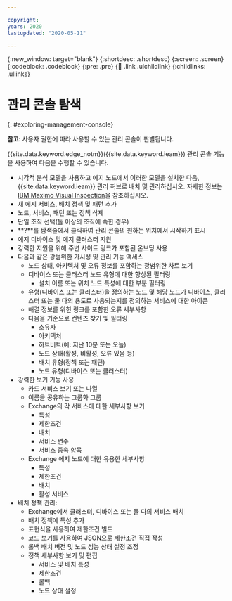 ```yaml
---

copyright:
years: 2020
lastupdated: "2020-05-11"

---
```


{:new_window: target="blank"}
{:shortdesc: .shortdesc}
{:screen: .screen}
{:codeblock: .codeblock}
{:pre: .pre}
{:child: .link .ulchildlink}
{:childlinks: .ullinks}

# 관리 콘솔 탐색
{: #exploring-management-console}

**참고**: 사용자 권한에 따라 사용할 수 있는 관리 콘솔이 판별됩니다.

{{site.data.keyword.edge_notm}}({{site.data.keyword.ieam}}) 관리 콘솔 기능을 사용하여 다음을 수행할 수 있습니다.

* 시각적 분석 모델을 사용하고 에지 노드에서 이러한 모델을 설치한 다음, {{site.data.keyword.ieam}} 관리 허브로 배치 및 관리하십시오. 자세한 정보는 [IBM Maximo Visual Inspection](https://www.ibm.com/support/knowledgecenter/SSRU69_1.3.0/navigation/welcome.html)을 참조하십시오.
* 새 에지 서비스, 배치 정책 및 패턴 추가
* 노드, 서비스, 패턴 또는 정책 삭제
* 단일 조직 선택(둘 이상의 조직에 속한 경우)
* **?**를 탐색줄에서 클릭하여 관리 콘솔의 원하는 위치에서 시작하기 표시
* 에지 디바이스 및 에지 클러스터 지원
* 강력한 지원을 위해 주변 사이트 링크가 포함된 온보딩 사용
* 다음과 같은 광범위한 가시성 및 관리 기능 액세스
  * 노드 상태, 아키텍처 및 오류 정보를 포함하는 광범위한 차트 보기
  * 디바이스 또는 클러스터 노드 유형에 대한 향상된 필터링
    * 설치 이름 또는 위치 노드 특성에 대한 부분 필터링
  * 유형(디바이스 또는 클러스터)을 정의하는 노드 및 해당 노드가 디바이스, 클러스터 또는 둘 다의 용도로 사용되는지를 정의하는 서비스에 대한 아이콘
  * 해결 정보를 위힌 링크를 포함한 오류 세부사항
  * 다음을 기준으로 컨텐츠 찾기 및 필터링
    * 소유자
    * 아키텍처 
    * 하트비트(예: 지난 10분 또는 오늘)
    * 노드 상태(활성, 비활성, 오류 있음 등)
    * 배치 유형(정책 또는 패턴)
    * 노드 유형(디바이스 또는 클러스터)
* 강력한 보기 기능 사용
  * 카드 서비스 보기 또는 나열
  * 이름을 공유하는 그룹화 그룹
  * Exchange의 각 서비스에 대한 세부사항 보기
    * 특성
    * 제한조건
    * 배치
    * 서비스 변수
    * 서비스 종속 항목
  * Exchange 에지 노드에 대한 유용한 세부사항
    * 특성
    * 제한조건 
    * 배치
    * 활성 서비스  
* 배치 정책 관리:
  * Exchange에서 클러스터, 디바이스 또는 둘 다의 서비스 배치
  * 배치 정책에 특성 추가
  * 표현식을 사용하여 제한조건 빌드 
  * 코드 보기를 사용하여 JSON으로 제한조건 직접 작성
  * 롤백 배치 버전 및 노드 성능 상태 설정 조정
  * 정책 세부사항 보기 및 편집
    * 서비스 및 배치 특성
    * 제한조건
    * 롤백
    * 노드 상태 설정
